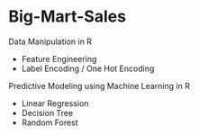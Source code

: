# Big-Mart-Sales

Data Manipulation in R
  - Feature Engineering
  - Label Encoding / One Hot Encoding
  
Predictive Modeling using Machine Learning in R
  - Linear Regression
  - Decision Tree
  - Random Forest
